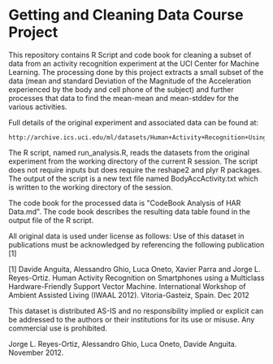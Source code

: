 Getting and Cleaning Data Course Project
========================================

This repository contains R Script and code book for cleaning a
subset of data from an activity recognition experiment at the UCI
Center for Machine Learning. The processing done by this project
extracts a small subset of the data (mean and standard Deviation
of the Magnitude of the Acceleration experienced by the body and
cell phone of the subject) and further processes that data to find
the mean-mean and mean-stddev for the various activities.

Full details of the original experiment and associated data
can be found at:

	http://archive.ics.uci.edu/ml/datasets/Human+Activity+Recognition+Using+Smartphones

The R script, named run_analysis.R, reads the datasets from the
original experiment from the working directory of the current R 
session. The script does not require inputs but does require the
reshape2 and plyr R packages. The output of the script is a new
text file named BodyAccActivity.txt which is written to the 
working directory of the session.

The code book for the processed data is "CodeBook Analysis of
HAR Data.md". The code book describes the resulting data table
found in the output file of the R script.

All original data is used under license as follows:
Use of this dataset in publications must be acknowledged by
referencing the following publication [1] 

[1] Davide Anguita, Alessandro Ghio, Luca Oneto, Xavier Parra and 
Jorge L. Reyes-Ortiz. Human Activity Recognition on Smartphones using
a Multiclass Hardware-Friendly Support Vector Machine. International
Workshop of Ambient Assisted Living (IWAAL 2012).
Vitoria-Gasteiz, Spain. Dec 2012

This dataset is distributed AS-IS and no responsibility implied or
explicit can be addressed to the authors or their institutions for
its use or misuse. Any commercial use is prohibited.

Jorge L. Reyes-Ortiz, Alessandro Ghio, Luca Oneto, Davide Anguita. November 2012.

